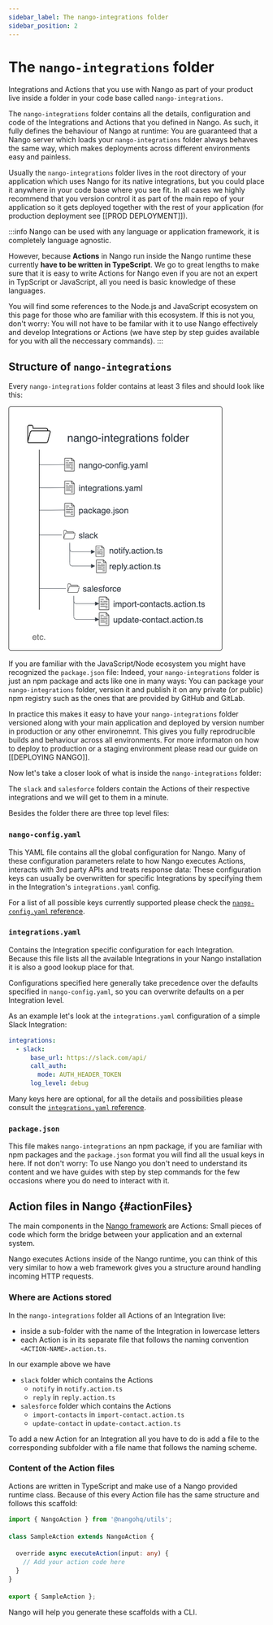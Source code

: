 ```yaml
---
sidebar_label: The nango-integrations folder
sidebar_position: 2
---
```


# The `nango-integrations` folder

Integrations and Actions that you use with Nango as part of your product live inside a folder in your code base called `nango-integrations`.

The `nango-integrations` folder contains all the details, configuration and code of the Integrations and Actions that you defined in Nango. As such, it fully defines the behaviour of Nango at runtime: You are guaranteed that a Nango server which loads your `nango-integrations` folder always behaves the same way, which makes deployments across different environments easy and painless.

Usually the `nango-integrations` folder lives in the root directory of your application which uses Nango for its native integrations, but you could place it anywhere in your code base where you see fit. In all cases we highly recommend that you version control it as part of the main repo of your application so it gets deployed together with the rest of your application (for production deployment see [[PROD DEPLOYMENT]]).

:::info
Nango can be used with any language or application framework, it is completely language agnostic.

However, because **Actions** in Nango run inside the Nango runtime these currently **have to be written in TypeScript**. We go to great lengths to make sure that it is easy to write Actions for Nango even if you are not an expert in TypScript or JavaScript, all you need is basic knowledge of these languages.

You will find some references to the Node.js and JavaScript ecosystem on this page for those who are familiar with this ecosystem. If this is not you, don't worry: You will not have to be familar with it to use Nango effectively and develop Integrations or Actions (we have step by step guides available for you with all the neccessary commands).
:::

## Structure of `nango-integrations`

Every `nango-integrations` folder contains at least 3 files and should look like this:

![Overview diagram of a nango-integrations folder](/img/nango-integrations-folder.png)

If you are familiar with the JavaScript/Node ecosystem you might have recognized the `package.json` file: Indeed, your `nango-integrations` folder is just an npm package and acts like one in many ways: You can package your `nango-integrations` folder, version it and publish it on any private (or public) npm registry such as the ones that are provided by GitHub and GitLab.

In practice this makes it easy to have your `nango-integrations` folder versioned along with your main application and deployed by version number in production or any other environemnt. This gives you fully reprodrucible builds and behaviour across all environments. For more informaton on how to deploy to production or a staging environment please read our guide on [[DEPLOYING NANGO]].

Now let's take a closer look of what is inside the `nango-integrations` folder:

The `slack` and `salesforce` folders contain the Actions of their respective integrations and we will get to them in a minute.

Besides the folder there are three top level files:

### `nango-config.yaml`
This YAML file contains all the global configuration for Nango. Many of these configuration parameters relate to how Nango executes Actions, interacts with 3rd party APIs and treats response data: These configuration keys can usually be overwritten for specific Integrations by specifying them in the Integration's `integrations.yaml` config.

For a list of all possible keys currently supported please check the [`nango-config.yaml` reference](/config-reference.md#nangoConfigYaml).

### `integrations.yaml`
Contains the Integration specific configuration for each Integration. Because this file lists all the available Integrations in your Nango installation it is also a good lookup place for that.

Configurations specified here generally take precedence over the defaults specified in `nango-config.yaml`, so you can overwrite defaults on a per Integration level.

As an example let's look at the `integrations.yaml` configuration of a simple Slack Integration:
```yaml
integrations:
  - slack:
      base_url: https://slack.com/api/
      call_auth:
        mode: AUTH_HEADER_TOKEN
      log_level: debug
```

Many keys here are optional, for all the details and possibilities please consult the [`integrations.yaml` reference](/config-reference.md#integrationsYaml).

### `package.json`
This file makes `nango-integrations` an npm package, if you are familiar with npm packages and the `package.json` format you will find all the usual keys in here. If not don't worry: To use Nango you don't need to understand its content and we have guides with step by step commands for the few occasions where you do need to interact with it.

## Action files in Nango {#actionFiles}
The main components in the [Nango framework](framework-overview.md) are Actions: Small pieces of code which form the bridge between your application and an external system.

Nango executes Actions inside of the Nango runtime, you can think of this very similar to how a web framework gives you a structure around handling incoming HTTP requests.

### Where are Actions stored
In the `nango-integrations` folder all Actions of an Integration live:
- inside a sub-folder with the name of the Integration in lowercase letters
- each Action is in its separate file that follows the naming convention `<ACTION-NAME>.action.ts`.

In our example above we have
- `slack` folder which contains the Actions
    - `notify` in `notify.action.ts`
    - `reply` in `reply.action.ts`
- `salesforce` folder which contains the Actions
    - `import-contacts` in `import-contact.action.ts`
    - `update-contact` in `update-contact.action.ts`

To add a new Action for an Integration all you have to do is add a file to the corresponding subfolder with a file name that follows the naming scheme.

### Content of the Action files
Actions are written in TypeScript and make use of a Nango provided runtime class. Because of this every Action file has the same structure and follows this scaffold:

```typescript
import { NangoAction } from '@nangohq/utils';

class SampleAction extends NangoAction {

  override async executeAction(input: any) {
    // Add your action code here
  }
}

export { SampleAction };
```
Nango will help you generate these scaffolds with a CLI.